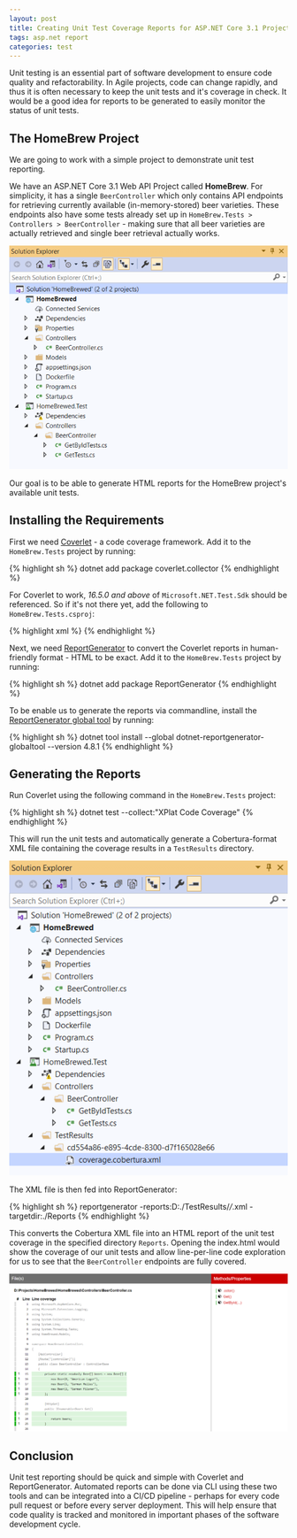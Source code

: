 ```yaml
---
layout: post
title: Creating Unit Test Coverage Reports for ASP.NET Core 3.1 Projects with Coverlet and ReportGenerator
tags: asp.net report
categories: test
---
```


Unit testing is an essential part of software development to ensure code quality and refactorability. In Agile projects, code can change rapidly, and thus it is often necessary to keep the unit tests and it's coverage in check. It would be a good idea for reports to be generated to easily monitor the status of unit tests.

## The HomeBrew Project
We are going to work with a simple project to demonstrate unit test reporting.

We have an ASP.NET Core 3.1 Web API Project called **HomeBrew**. For simplicity, it has a single `BeerController` which only contains API endpoints for retrieving currently available (in-memory-stored) beer varieties. These endpoints also have some tests already set up in `HomeBrew.Tests > Controllers > BeerController` - making sure that all beer varieties are actually retrieved and single beer retrieval actually works.

![HomeBrew Project Structure](/public/2020-11-28-homebrew-project-structure.png "HomeBrew Project Structure")

Our goal is to be able to generate HTML reports for the HomeBrew project's available unit tests.

## Installing the Requirements

First we need [Coverlet](https://github.com/coverlet-coverage/coverlet) - a code coverage framework. Add it to the `HomeBrew.Tests` project by running:

{% highlight sh %}
dotnet add package coverlet.collector
{% endhighlight %}

For Coverlet to work, _16.5.0 and above_ of `Microsoft.NET.Test.Sdk` should be referenced. So if it's not there yet, add the following to `HomeBrew.Tests.csproj`:

{% highlight xml %}
<PackageReference Include="Microsoft.NET.Test.Sdk" Version="16.5.0" />
{% endhighlight %}

Next, we need [ReportGenerator](https://github.com/danielpalme/ReportGenerator) to convert the Coverlet reports in human-friendly format - HTML to be exact. Add it to the `HomeBrew.Tests` project by running:

{% highlight sh %}
dotnet add package ReportGenerator
{% endhighlight %}

To be enable us to generate the reports via commandline, install the [ReportGenerator global tool](https://www.nuget.org/packages/dotnet-reportgenerator-cli/) by running:

{% highlight sh %}
dotnet tool install --global dotnet-reportgenerator-globaltool --version 4.8.1
{% endhighlight %}

## Generating the Reports

Run Coverlet using the following command in the `HomeBrew.Tests` project:

{% highlight sh %}
dotnet test --collect:"XPlat Code Coverage"
{% endhighlight %}

This will run the unit tests and automatically generate a Cobertura-format XML file containing the coverage results in a `TestResults` directory.

![Coverlet Cobertura TestResults XML File](/public/2020-11-28-coverlet-cobertura-file.png "Coverlet Cobertura TestResults XML File")

The XML file is then fed into ReportGenerator:

{% highlight sh %}
reportgenerator -reports:D:./TestResults/*/*.xml -targetdir:./Reports
{% endhighlight %}

This converts the Cobertura XML file into an HTML report of the unit test coverage in the specified directory `Reports`. Opening the index.html would show the coverage of our unit tests and allow line-per-line code exploration for us to see that the `BeerController` endpoints are fully covered.

![ReportGenerator HTML Report](/public/2020-11-28-report-generator-code-explore.png "ReportGenerator HTML Report")

## Conclusion

Unit test reporting should be quick and simple with Coverlet and ReportGenerator. Automated reports can be done via CLI using these two tools and can be integrated into a CI/CD pipeline - perhaps for every code pull request or before every server deployment. This will help ensure that code quality is tracked and monitored in important phases of the software development cycle.